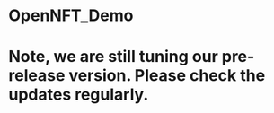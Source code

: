 # OpenNFT_Demo
# Note, we are still tuning our pre-release version. Please check the updates regularly.
